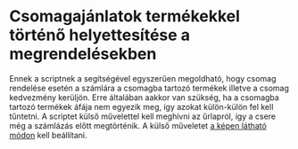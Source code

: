 # Csomagajánlatok termékekkel történő helyettesítése a megrendelésekben

Ennek a scriptnek a segítségével egyszerűen megoldható, hogy csomag rendelése esetén a számlára a csomagba tartozó termékek illetve a csomag kedvezmény kerüljön. Erre általában aakkor van szükség, ha a csomagba tartozó termékek áfája nem egyezik meg, így azokat külön-külön fel kell tűntetni.
A scriptet külső művelettel kell meghívni az űrlapról, így a csere még a számlázás előtt megtörténik.
A külső műveletet [a képen látható módon](action.jpg) kell beállítani.